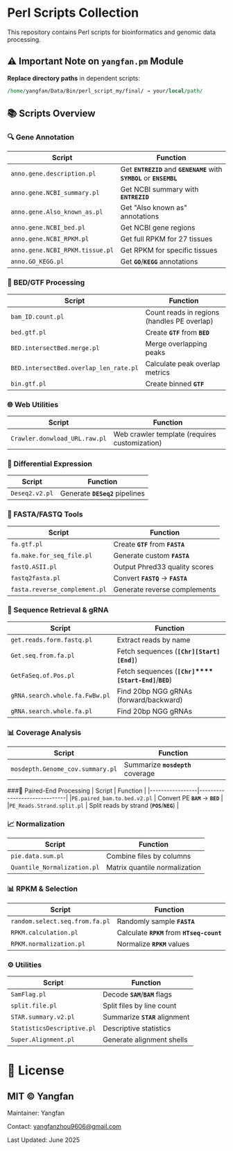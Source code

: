 # Perl Scripts Collection

This repository contains Perl scripts for bioinformatics and genomic data processing. 

## ⚠️ Important Note on `yangfan.pm` Module
**Replace directory paths** in dependent scripts:
```perl
/home/yangfan/Data/Bin/perl_script_my/final/ → your/local/path/
```
## 📚 Scripts Overview
### 🔍 Gene Annotation
| Script          | Function                     |
|-----------------|------------------------------|
|`anno.gene.description.pl`	|Get **`ENTREZID`** and **`GENENAME`** with **`SYMBOL`** or **`ENSEMBL`** |
|`anno.gene.NCBI_summary.pl`	|Get NCBI summary with **`ENTREZID`** |
|`anno.gene.Also_known_as.pl`	|Get "Also known as" annotations |
|`anno.gene.NCBI_bed.pl`	|Get NCBI gene regions |
|`anno.gene.NCBI_RPKM.pl`	|Get full RPKM for 27 tissues |
|`anno.gene.NCBI_RPKM.tissue.pl`	|Get RPKM for specific tissues |
|`anno.GO_KEGG.pl`	|Get **`GO`**/**`KEGG`** annotations |

### 🧬 BED/GTF Processing
| Script          | Function                     |
|-----------------|------------------------------|
|`bam_ID.count.pl` |	Count reads in regions (handles PE overlap) |
|`bed.gtf.pl` |	Create **`GTF`** from **`BED`** |
|`BED.intersectBed.merge.pl` |	Merge overlapping peaks |
|`BED.intersectBed.overlap_len_rate.pl` |	Calculate peak overlap metrics |
|`bin.gtf.pl` |	Create binned **`GTF`** |

### 🌐 Web Utilities
| Script          | Function                     |
|-----------------|------------------------------|
|`Crawler.donwload_URL.raw.pl` |	Web crawler template (requires customization) |

### 🧪 Differential Expression
| Script          | Function                     |
|-----------------|------------------------------|
|`Deseq2.v2.pl` |	Generate **`DESeq2`** pipelines |

### 🧬 FASTA/FASTQ Tools
| Script          | Function                     |
|-----------------|------------------------------|
|`fa.gtf.pl` |	Create **`GTF`** from **`FASTA`** |
|`fa.make.for_seq_file.pl` |	Generate custom **`FASTA`** |
|`fastQ.ASII.pl` |	Output Phred33 quality scores |
|`fastq2fasta.pl` |	Convert **`FASTQ`** → **`FASTA`** |
|`fasta.reverse_complement.pl` |	Generate reverse complements |

### 🔎 Sequence Retrieval & gRNA
| Script          | Function                     |
|-----------------|------------------------------|
|`get.reads.form.fastq.pl` |	Extract reads by name
|`Get.seq.from.fa.pl` |	Fetch sequences (**`[Chr]`****`[Start]`****`[End]`**)
|`GetFaSeq.of.Pos.pl` |	Fetch sequences (**`[Chr]`****`[Start-End]`**/**`BED`**)
|`gRNA.search.whole.fa.FwBw.pl` |	Find 20bp NGG gRNAs (forward/backward)
|`gRNA.search.whole.fa.pl` |	Find 20bp NGG gRNAs

### 📊 Coverage Analysis
| Script          | Function                     |
|-----------------|------------------------------|
|`mosdepth.Genome_cov.summary.pl` |	Summarize **`mosdepth`** coverage |

###🧬 Paired-End Processing
| Script          | Function                     |
|-----------------|------------------------------|
|`PE.paired_bam.to.bed.v2.pl` |	Convert PE **`BAM`** → **`BED`** |
|`PE_Reads.Strand.split.pl` | Split reads by strand (**`POS`**/**`NEG`**) |

### 📈 Normalization
| Script          | Function                     |
|-----------------|------------------------------|
|`pie.data.sum.pl` |	Combine files by columns |
|`Quantile_Normalization.pl` |	Matrix quantile normalization |

### 📊 RPKM & Selection
| Script          | Function                     |
|-----------------|------------------------------|
|`random.select.seq.from.fa.pl` |	Randomly sample **`FASTA`** |
|`RPKM.calculation.pl` |	Calculate **`RPKM`** from **`HTseq-count`** |
|`RPKM.normalization.pl` |	Normalize **`RPKM`** values |

### ⚙️ Utilities
| Script          | Function                     |
|-----------------|------------------------------|
|`SamFlag.pl` |	Decode **`SAM`**/**`BAM`** flags |
|`split.file.pl` |	Split files by line count |
|`STAR.summary.v2.pl` |	Summarize **`STAR`** alignment |
|`StatisticsDescriptive.pl` |	Descriptive statistics |
|`Super.Alignment.pl` |	Generate alignment shells |

# 📜 License
## MIT © Yangfan
Maintainer: Yangfan

Contact: yangfanzhou9606@gmail.com

Last Updated: June 2025
